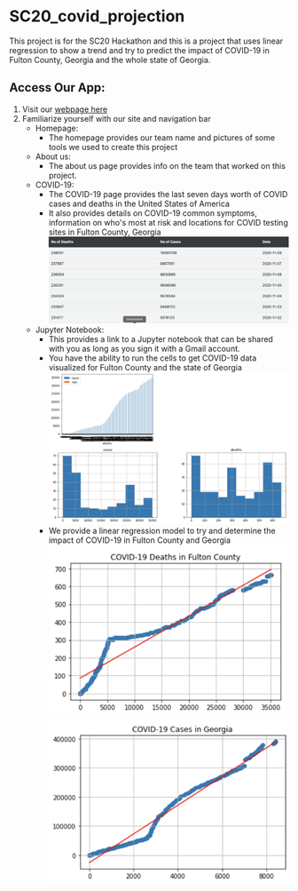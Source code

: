 # SC20_covid_projection
This project is for the SC20 Hackathon and this is a project that uses linear regression to show a trend and try to predict the impact of COVID-19 in Fulton County, Georgia and the whole state of Georgia.

## Access Our App:
1. Visit our [webpage here](https://sc20-hack-9.uc.r.appspot.com)
1. Familiarize yourself with our site and navigation bar 
    - Homepage:
         - The homepage provides our team name and pictures of some tools we used to create this project
    - About us:
         - The about us page provides info on the team that worked on this project.
    - COVID-19:
         - The COVID-19 page provides the last seven days worth of COVID cases and deaths in the United States of America
         - It also provides details on COVID-19 common symptoms, information on who's most at risk and locations for COVID testing sites in Fulton County, Georgia
    ![COVID_TABLE](static/covid_table.png)
    - Jupyter Notebook:
         - This provides a link to a Jupyter notebook that can be shared with you as long as you sign it with a Gmail account.
         - You have the ability to run the cells to get COVID-19 data visualized for Fulton County and the state of Georgia
         ![VISUALIZE](static/graphs.png)
         - We provide a linear regression model to try and determine the impact of COVID-19 in Fulton County and Georgia
         ![FULTON](static/fulton_deaths.png)
         ![GEORGIA](static/georgia_cases.png)
         
